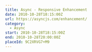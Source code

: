 ```yaml
---
title: Async - Responsive Enhancement
date: 2010-10-28T18:15:00Z
url: https://asyncjs.com/enhancement/
category:
  - Async
start: 2010-10-28T18:15:00Z
end: 2010-10-28T20:00:00Z
placeId: 9C2XRVG7+M9
---
```

